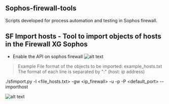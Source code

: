 ## Sophos-firewall-tools
Scripts developed for process automation and testing in Sophos firewall.

## SF Import hosts - Tool to import objects of hosts in the Firewall XG Sophos


* Enable the API on sophos firewall
![alt text](https://raw.githubusercontent.com/jh00nbr/Sophos-firewall-tools/master/api_sophos_allowed.png)

> Example File format of the objects to be imported: example_hosts.txt
> The format of each line is separated by ":" (host: ip address)

./sfimport.py -l <file_hosts.txt> -gw <ip_firewall> -u <user> -p <password> -P <default_port> --importhost 


![alt text](https://raw.githubusercontent.com/jh00nbr/Sophos-firewall-tools/master/output_import.png)
